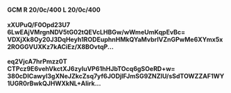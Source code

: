 #### GCM R 20/0c/400 L 20/0c/400
**xXUPuQ/F0Opd23U7**<br/>**6LwEAjVMrgnNDV5tG02tQEVcLHBGw/wWmeUmKqpEvBc=**<br/>**VDXjXk8Oy20J3DqHeyh1RODEuphnHMkQYaMvbrIVZnGPwMe6XYmx5x2ROGGVUXKz7kACiEz/X8BOvtqP...**<br/><br/>
**eq2VjcA7hrPmzz0T**<br/>**CTPcz9E6vehVkctXJ6zyIuVP61hHJbTOcq6gSOeRD+w=**<br/>**380cDICawyl3gXNeJZkcZsq7yf6JODjlFJmSG9ZNZIU/sSdTOWZZAF1WY1UGR0rBwkQJHWXkNL+Alirk...**